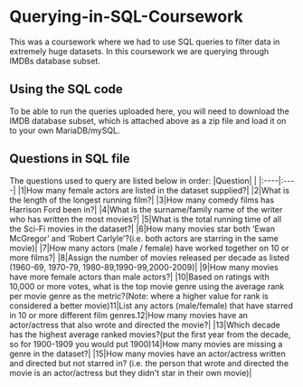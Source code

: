 # Querying-in-SQL-Coursework
This was a coursework where we had to use SQL queries to filter data in extremely huge datasets. In this coursework we are querying through IMDBs database subset.

## Using the SQL code
To be able to run the queries uploaded here, you will need to download the IMDB database subset, which is  attached above as a zip file and load it on to your own MariaDB/mySQL. 

## Questions in SQL file
The questions used to query are listed below in order:
|Question| |
|:----|:----|
|1|How many female actors are listed in the dataset supplied?|
|2|What is the length of the longest running film?|
|3|How many comedy films has Harrison Ford been in?|
|4|What is the surname/family name of the writer who has written the most movies?|
|5|What is the total running time of all the Sci-Fi movies in the dataset?|
|6|How many movies star both ‘Ewan McGregor’ and ‘Robert Carlyle’?(i.e. both actors are starring in the same movie)|
|7|How many actors (male / female) have worked together on 10 or more films?|
|8|Assign the number of movies released per decade as listed (1960-69, 1970-79, 1980-89,1990-99,2000-2009)|
|9|How many movies have more female actors than male actors?|
|10|Based on ratings with 10,000 or more votes, what is the top movie genre using the average rank per movie genre as the metric?(Note: where a higher value for rank is considered a better movie)11|List any actors (male/female) that have starred in 10 or more different film genres.12|How many movies have an actor/actress that also wrote and directed the movie?|
|13|Which decade has the highest average ranked movies?(put the first year from the decade, so for 1900-1909 you would put 1900)14|How many movies are missing a genre in the dataset?|
|15|How many movies have an actor/actress written and directed but not starred in?  (i.e. the person that wrote and directed the movie is an actor/actress but they didn't star in their own movie)|
